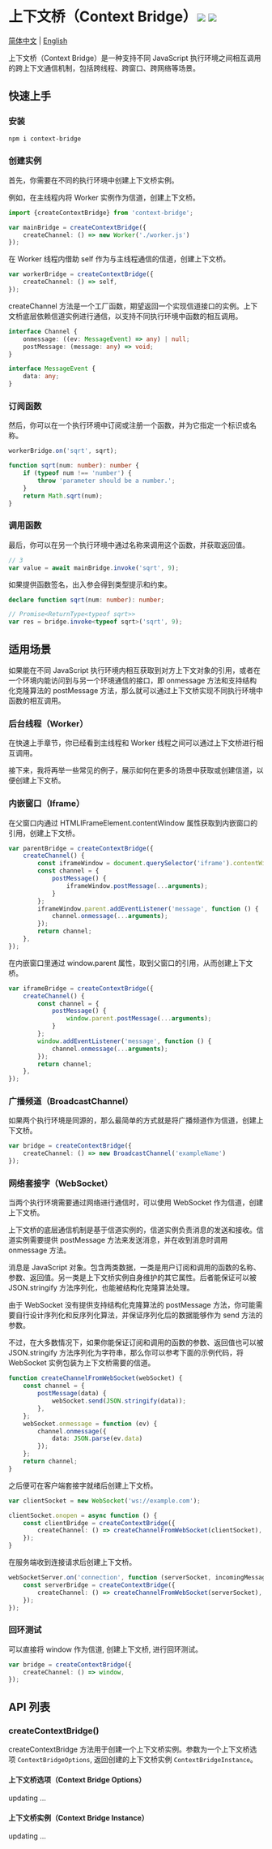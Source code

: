 # 上下文桥（Context Bridge）<a href="https://github.com/memo-cn/context-bridge/blob/main/context-bridge/README.md"><img src="https://img.shields.io/npm/v/context-bridge.svg" /></a> <a href="https://github.com/memo-cn/context-bridge/blob/main/context-bridge/README.md"><img src="https://packagephobia.now.sh/badge?p=context-bridge" /></a>

[简体中文](README.md) | [English](README.en-US.md)

上下文桥（Context Bridge）是一种支持不同 JavaScript 执行环境之间相互调用的跨上下文通信机制，包括跨线程、跨窗口、跨网络等场景。

## 快速上手

### 安装

```bash
npm i context-bridge
```

### 创建实例

首先，你需要在不同的执行环境中创建上下文桥实例。

例如，在主线程内将 Worker 实例作为信道，创建上下文桥。

```typescript
import {createContextBridge} from 'context-bridge';

var mainBridge = createContextBridge({
    createChannel: () => new Worker('./worker.js')
});
```

在 Worker 线程内借助 self 作为与主线程通信的信道，创建上下文桥。

```typescript
var workerBridge = createContextBridge({
    createChannel: () => self,
});
```

createChannel 方法是一个工厂函数，期望返回一个实现信道接口的实例。上下文桥底层依赖信道实例进行通信，以支持不同执行环境中函数的相互调用。

```typescript
interface Channel {
    onmessage: ((ev: MessageEvent) => any) | null;
    postMessage: (message: any) => void;
}

interface MessageEvent {
    data: any;
}
```

### 订阅函数

然后，你可以在一个执行环境中订阅或注册一个函数，并为它指定一个标识或名称。

```typescript
workerBridge.on('sqrt', sqrt);

function sqrt(num: number): number {
    if (typeof num !== 'number') {
        throw 'parameter should be a number.';
    }
    return Math.sqrt(num);
}
```

### 调用函数

最后，你可以在另一个执行环境中通过名称来调用这个函数，并获取返回值。

```typescript
// 3
var value = await mainBridge.invoke('sqrt', 9);
```

如果提供函数签名，出入参会得到类型提示和约束。

```typescript
declare function sqrt(num: number): number;

// Promise<ReturnType<typeof sqrt>>
var res = bridge.invoke<typeof sqrt>('sqrt', 9);
```

## 适用场景

如果能在不同 JavaScript 执行环境内相互获取到对方上下文对象的引用，或者在一个环境内能访问到与另一个环境通信的接口，即
onmessage 方法和支持结构化克隆算法的 postMessage 方法，那么就可以通过上下文桥实现不同执行环境中函数的相互调用。

### 后台线程（Worker）

在快速上手章节，你已经看到主线程和 Worker 线程之间可以通过上下文桥进行相互调用。

接下来，我将再举一些常见的例子，展示如何在更多的场景中获取或创建信道，以便创建上下文桥。

### 内嵌窗口（Iframe）

在父窗口内通过 HTMLIFrameElement.contentWindow 属性获取到内嵌窗口的引用，创建上下文桥。

```typescript
var parentBridge = createContextBridge({
    createChannel() {
        const iframeWindow = document.querySelector('iframe').contentWindow;
        const channel = {
            postMessage() {
                iframeWindow.postMessage(...arguments);
            }
        };
        iframeWindow.parent.addEventListener('message', function () {
            channel.onmessage(...arguments);
        });
        return channel;
    },
});
```

在内嵌窗口里通过 window.parent 属性，取到父窗口的引用，从而创建上下文桥。

```typescript
var iframeBridge = createContextBridge({
    createChannel() {
        const channel = {
            postMessage() {
                window.parent.postMessage(...arguments);
            }
        };
        window.addEventListener('message', function () {
            channel.onmessage(...arguments);
        });
        return channel;
    },
});
```

### 广播频道（BroadcastChannel）

如果两个执行环境是同源的，那么最简单的方式就是将广播频道作为信道，创建上下文桥。

```typescript
var bridge = createContextBridge({
    createChannel: () => new BroadcastChannel('exampleName')
});
```

### 网络套接字（WebSocket）

当两个执行环境需要通过网络进行通信时，可以使用 WebSocket 作为信道，创建上下文桥。

上下文桥的底层通信机制是基于信道实例的，信道实例负责消息的发送和接收。信道实例需要提供 postMessage 方法来发送消息，并在收到消息时调用
onmessage 方法。

消息是 JavaScript 对象。包含两类数据，一类是用户订阅和调用的函数的名称、参数、返回值。另一类是上下文桥实例自身维护的其它属性。后者能保证可以被
JSON.stringify 方法序列化，也能被结构化克隆算法处理。

由于 WebSocket 没有提供支持结构化克隆算法的 postMessage 方法，你可能需要自行设计序列化和反序列化算法，并保证序列化后的数据能够作为
send 方法的参数。

不过，在大多数情况下，如果你能保证订阅和调用的函数的参数、返回值也可以被 JSON.stringify 方法序列化为字符串，那么你可以参考下面的示例代码，将
WebSocket 实例包装为上下文桥需要的信道。

```typescript
function createChannelFromWebSocket(webSocket) {
    const channel = {
        postMessage(data) {
            webSocket.send(JSON.stringify(data));
        },
    };
    webSocket.onmessage = function (ev) {
        channel.onmessage({
            data: JSON.parse(ev.data)
        });
    };
    return channel;
}
```

之后便可在客户端套接字就绪后创建上下文桥。

```typescript
var clientSocket = new WebSocket('ws://example.com');

clientSocket.onopen = async function () {
    const clientBridge = createContextBridge({
        createChannel: () => createChannelFromWebSocket(clientSocket),
    });
}
```

在服务端收到连接请求后创建上下文桥。

```typescript
webSocketServer.on('connection', function (serverSocket, incomingMessage) {
    const serverBridge = createContextBridge({
        createChannel: () => createChannelFromWebSocket(serverSocket),
    });
});
```

### 回环测试

可以直接将 window 作为信道, 创建上下文桥, 进行回环测试。

```typescript
var bridge = createContextBridge({
    createChannel: () => window,
});
```

## API 列表

### createContextBridge()

createContextBridge 方法用于创建一个上下文桥实例。参数为一个上下文桥选项 `ContextBridgeOptions`,
返回创建的上下文桥实例 `ContextBridgeInstance`。

#### 上下文桥选项（Context Bridge Options）

updating ...

#### 上下文桥实例（Context Bridge Instance）

updating ...
